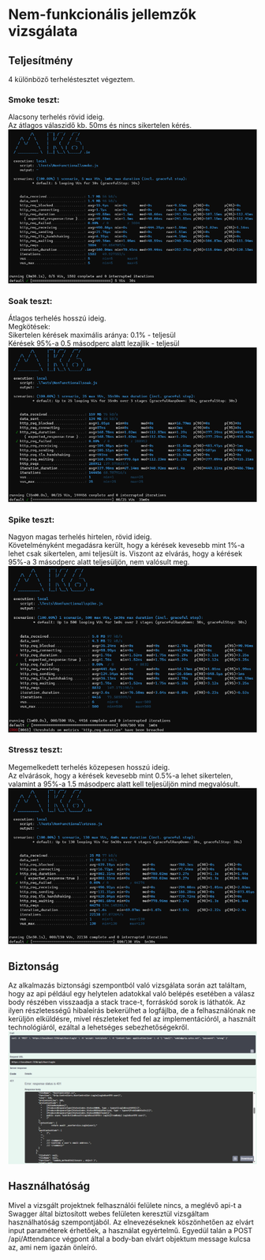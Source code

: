 # Nem-funkcionális jellemzők vizsgálata

## Teljesítmény
4 különböző terheléstesztet végeztem.

### Smoke teszt:
Alacsony terhelés rövid ideig.\
Az átlagos válaszidő kb. 50ms és nincs sikertelen kérés.
![](non_functional_tests/smoke.png)

### Soak teszt:
Átlagos terhelés hosszú ideig.\
Megkötések:\
Sikertelen kérések maximális aránya: 0.1% - teljesül\
Kérések 95%-a 0.5 másodperc alatt lezajlik - teljesül
![](non_functional_tests/soak.png)

### Spike teszt:
Nagyon magas terhelés hirtelen, rövid ideig.\
Követelményként megadásra került, hogy a kérések kevesebb mint 1%-a lehet csak sikertelen, ami teljesült is. Viszont az elvárás, hogy a kérések 95%-a 3 másodperc alatt teljesüljön, nem valósult meg.
![](non_functional_tests/spike.png)

### Stressz teszt:
Megemelkedett terhelés közepesen hosszú ideig.\
Az elvárások, hogy a kérések kevesebb mint 0.5%-a lehet sikertelen, valamint a 95%-a 1.5 másodperc alatt kell teljesüljön mind megvalósult.
![](non_functional_tests/stress.png)

## Biztonság
Az alkalmazás biztonsági szempontból való vizsgálata során azt találtam, hogy az api például egy helytelen adatokkal való belépés esetében a válasz body részében visszaadja a stack trace-t, forráskód sorok is láthatók. Az ilyen részletességű hibaleírás bekerülhet a logfájlba, de a felhasználónak ne kerüljön elküldésre, mivel részleteket fed fel az implementációról, a használt technológiáról, ezáltal a lehetséges sebezhetőségekről.
![](non_functional_tests/security.png)

## Használhatóság
Mivel a vizsgált projektnek felhasználói felülete nincs, a meglévő api-t a Swagger által biztosított webes felületen keresztül vizsgáltam használhatóság szempontjából. Az elnevezéseknek köszönhetően az elvárt input paraméterek érhetőek, a használat egyértelmű. Egyedül talán a POST /api/Attendance végpont által a body-ban elvárt objektum message kulcsa az, ami nem igazán önleíró.

